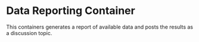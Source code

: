 # Data Reporting Container

This containers generates a report of available data and posts the results as a discussion topic.
